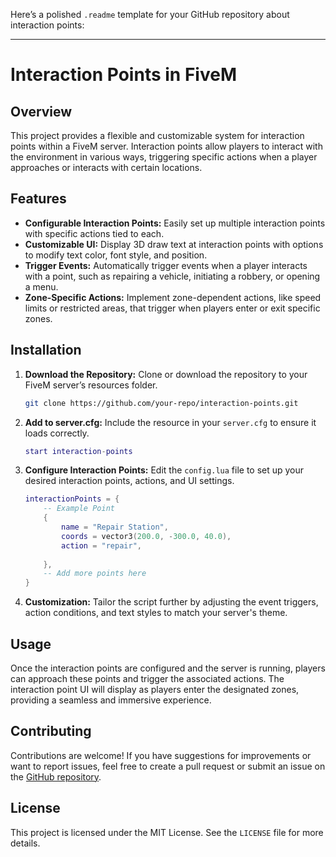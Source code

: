 Here’s a polished `.readme` template for your GitHub repository about interaction points:

---

# Interaction Points in FiveM

## Overview

This project provides a flexible and customizable system for interaction points within a FiveM server. Interaction points allow players to interact with the environment in various ways, triggering specific actions when a player approaches or interacts with certain locations.

## Features

- **Configurable Interaction Points:** Easily set up multiple interaction points with specific actions tied to each.
- **Customizable UI:** Display 3D draw text at interaction points with options to modify text color, font style, and position.
- **Trigger Events:** Automatically trigger events when a player interacts with a point, such as repairing a vehicle, initiating a robbery, or opening a menu.
- **Zone-Specific Actions:** Implement zone-dependent actions, like speed limits or restricted areas, that trigger when players enter or exit specific zones.

## Installation

1. **Download the Repository:** Clone or download the repository to your FiveM server’s resources folder.
    ```bash
    git clone https://github.com/your-repo/interaction-points.git
    ```

2. **Add to server.cfg:** Include the resource in your `server.cfg` to ensure it loads correctly.
    ```lua
    start interaction-points
    ```

3. **Configure Interaction Points:** Edit the `config.lua` file to set up your desired interaction points, actions, and UI settings.
    ```lua
    interactionPoints = {
        -- Example Point
        {
            name = "Repair Station",
            coords = vector3(200.0, -300.0, 40.0),
            action = "repair",
            
        },
        -- Add more points here
    }
    ```

4. **Customization:** Tailor the script further by adjusting the event triggers, action conditions, and text styles to match your server's theme.

## Usage

Once the interaction points are configured and the server is running, players can approach these points and trigger the associated actions. The interaction point UI will display as players enter the designated zones, providing a seamless and immersive experience.

## Contributing

Contributions are welcome! If you have suggestions for improvements or want to report issues, feel free to create a pull request or submit an issue on the [GitHub repository](https://github.com/Keohh/Kewoah-InterPoints).

## License

This project is licensed under the MIT License. See the `LICENSE` file for more details.

